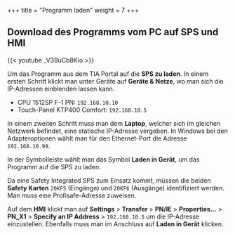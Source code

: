 +++
title = "Programm laden"
weight = 7
+++

## Download des Programms vom PC auf SPS und HMI

<div class="shadow">
  {{< youtube _V39uCb8Kio >}}
</div>

Um das Programm aus dem TIA Portal auf die **SPS zu laden**. In einem ersten Schritt klickt man unter Geräte auf **Geräte & Netze**, wo man sich die IP-Adressen einblenden lassen kann.

* CPU 1512SP F-1 PN: `192.168.10.10`
* Touch-Panel KTP400 Comfort: `192.168.10.5`

In einem zweiten Schritt muss man dem **Laptop**, welcher sich im gleichen Netzwerk befindet, eine statische IP-Adresse vergeben. In Windows bei den Adapteroptionen wählt man für den Ethernet-Port die Adresse `192.168.10.99`.

In der Symbolleiste wählt man das Symbol **Laden in Gerät**, um das Programm auf die SPS zu laden.

Da eine Safety Integrated SPS zum Einsatz kommt, müssen die beiden **Safety Karten** `20KF5` (Eingänge) und `20KF6` (Ausgänge) identifiziert werden. Man muss eine Profisafe-Adresse zuweisen.

Auf dem **HMI** klickt man auf **Settings** > **Transfer** > **PN/IE** > **Properties...** > **PN_X1** > **Specify an IP Address** > `192.168.10.5` um die IP-Adresse einzustellen. Ebenfalls muss man im Anschluss auf **Laden in Gerät** klicken.
